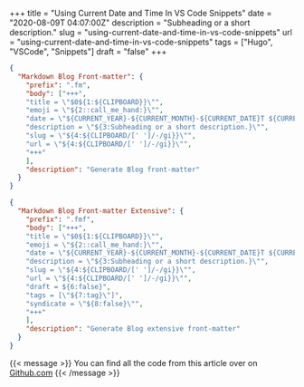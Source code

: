 +++
title = "Using Current Date and Time In VS Code Snippets"
date = "2020-08-09T 04:07:00Z"
description = "Subheading or a short description."
slug = "using-current-date-and-time-in-vs-code-snippets"
url = "using-current-date-and-time-in-vs-code-snippets"
tags = ["Hugo", "VSCode", "Snippets"]
draft = "false"
+++

```json
{
  "Markdown Blog Front-matter": {
    "prefix": ".fm",
    "body": ["+++",
    "title = \"$0${1:${CLIPBOARD}}\"",
    "emoji = \"${2::call_me_hand:}\"",
    "date = \"${CURRENT_YEAR}-${CURRENT_MONTH}-${CURRENT_DATE}T ${CURRENT_HOUR}:${CURRENT_MINUTE}:${CURRENT_SECOND}Z\"",
    "description = \"${3:Subheading or a short description.}\"",
    "slug = \"${4:${CLIPBOARD/[' ']/-/gi}}\"",
    "url = \"${4:${CLIPBOARD/[' ']/-/gi}}\"",
    "+++"
    ],
    "description": "Generate Blog front-matter"
  }
}
```

```json
{
  "Markdown Blog Front-matter Extensive": {
    "prefix": ".fmf",
    "body": ["+++",
    "title = \"$0${1:${CLIPBOARD}}\"",
    "emoji = \"${2::call_me_hand:}\"",
    "date = \"${CURRENT_YEAR}-${CURRENT_MONTH}-${CURRENT_DATE}T ${CURRENT_HOUR}:${CURRENT_MINUTE}:${CURRENT_SECOND}Z\"",
    "description = \"${3:Subheading or a short description.}\"",
    "slug = \"${4:${CLIPBOARD/[' ']/-/gi}}\"",
    "url = \"${4:${CLIPBOARD/[' ']/-/gi}}\"",
    "draft = ${6:false}",
    "tags = [\"${7:tag}\"]",
    "syndicate = \"${8:false}\"",
    "+++"
    ],
    "description": "Generate Blog extensive front-matter"
  }
}
```

{{< message >}}
You can find all the code from this article over on <a href="https://github.com/murshidazher/design-tokens-eleventy">Github.com</a>
{{< /message >}}

